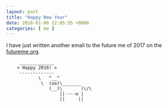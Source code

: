 ```yaml
---
layout: post
title: "Happy New Year"
date: 2016-01-06 12:05:55 +0800
categories: [ me ]
---
```


I have just written another email to the future me of 2017 on the [futureme.org][futureme].

<!-- more -->

```
     _____________
    < Happy 2016! >
     -------------
            \   ^__^
             \  (oo)\_______
                (__)\       )\/\
                    ||----w |
                    ||     ||
```

[futureme]:     https://www.futureme.org/

